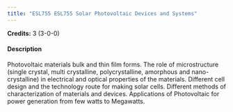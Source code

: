 ```yaml
---
title: "ESL755 ESL755 Solar Photovoltaic Devices and Systems"
---
```

**Credits:** 3 (3-0-0)

#### Description
Photovoltaic materials bulk and thin film forms. The role of microstructure (single crystal, multi crystalline, polycrystalline, amorphous and nano-crystalline) in electrical and optical properties of the materials. Different cell design and the technology route for making solar cells. Different methods of characterization of materials and devices. Applications of Photovoltaic for power generation from few watts to Megawatts.